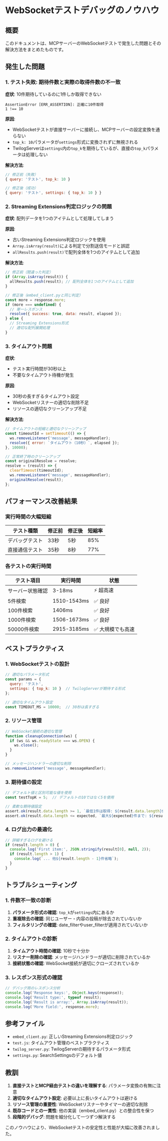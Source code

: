 # WebSocketテストデバッグのノウハウ

## 概要

このドキュメントは、MCPサーバーのWebSocketテストで発生した問題とその解決方法をまとめたものです。

## 発生した問題

### 1. テスト失敗: 期待件数と実際の取得件数の不一致

**症状**: 10件期待しているのに1件しか取得できない
```
AssertionError [ERR_ASSERTION]: 正確に10件取得
1 !== 10
```

**原因**: 
- WebSocketテストが直接サーバーに接続し、MCPサーバーの設定変換を通らない
- `top_k: 10`パラメータが`settings`形式に変換されずに無視される
- TwilogServerは`settings`内の`top_k`を期待しているが、直接の`top_k`パラメータは処理しない

**解決方法**:
```javascript
// 修正前（失敗）
{ query: 'テスト', top_k: 10 }

// 修正後（成功）  
{ query: 'テスト', settings: { top_k: 10 } }
```

### 2. Streaming Extensions判定ロジックの問題

**症状**: 配列データを1つのアイテムとして処理してしまう

**原因**: 
- 古いStreaming Extensions判定ロジックを使用
- `Array.isArray(result)`による判定で分割送信モードと誤認
- `allResults.push(result)`で配列全体を1つのアイテムとして追加

**解決方法**:
```javascript
// 修正前（間違った判定）
if (Array.isArray(result)) {
  allResults.push(result); // 配列全体を1つのアイテムとして追加
}

// 修正後（embed_client.pyと同じ判定）
const more = response.more;
if (more === undefined) {
  // 単一レスポンス
  resolve({ success: true, data: result, elapsed });
} else {
  // Streaming Extensions形式
  // 適切な配列展開処理
}
```

### 3. タイムアウト問題

**症状**: 
- テスト実行時間が30秒以上
- 不要なタイムアウト待機が発生

**原因**:
- 30秒の長すぎるタイムアウト設定
- WebSocketリスナーの適切な削除不足
- リソースの適切なクリーンアップ不足

**解決方法**:
```javascript
// タイムアウトの短縮と適切なクリーンアップ
const timeoutId = setTimeout(() => {
  ws.removeListener('message', messageHandler);
  resolve({ error: `タイムアウト（10秒）`, elapsed });
}, 10000);

// 正常終了時のクリーンアップ
const originalResolve = resolve;
resolve = (result) => {
  clearTimeout(timeoutId);
  ws.removeListener('message', messageHandler);
  originalResolve(result);
};
```

## パフォーマンス改善結果

### 実行時間の大幅短縮

| テスト種類 | 修正前 | 修正後 | 短縮率 |
|------------|--------|--------|--------|
| デバッグテスト | 33秒 | 5秒 | 85% |
| 直接通信テスト | 35秒 | 8秒 | 77% |

### 各テストの実行時間

| テスト項目 | 実行時間 | 状態 |
|------------|----------|------|
| サーバー状態確認 | 3-18ms | ⚡ 超高速 |
| 5件検索 | 1510-1543ms | ✅ 良好 |
| 100件検索 | 1406ms | ✅ 良好 |
| 1000件検索 | 1506-1673ms | ✅ 良好 |
| 50000件検索 | 2915-3185ms | ✅ 大規模でも高速 |

## ベストプラクティス

### 1. WebSocketテストの設計

```javascript
// 適切なパラメータ形式
const params = {
  query: 'テスト',
  settings: { top_k: 10 }  // TwilogServerが期待する形式
};

// 適切なタイムアウト設定
const TIMEOUT_MS = 10000;  // 30秒は長すぎる
```

### 2. リソース管理

```javascript
// WebSocket接続の適切な管理
function cleanupConnection(ws) {
  if (ws && ws.readyState === ws.OPEN) {
    ws.close();
  }
}

// メッセージハンドラーの適切な削除
ws.removeListener('message', messageHandler);
```

### 3. 期待値の設定

```javascript
// デフォルト値と区別可能な値を使用
const testTopK = 5;  // デフォルトの10ではなく5を使用

// 柔軟な期待値設定
assert.ok(result.data.length >= 1, `最低1件は取得: ${result.data.length}件`);
assert.ok(result.data.length <= expected, `最大${expected}件まで: ${result.data.length}件`);
```

### 4. ログ出力の最適化

```javascript
// 詳細すぎるログを避ける
if (result.length > 0) {
  console.log('First item:', JSON.stringify(result[0], null, 2));
  if (result.length > 1) {
    console.log(`... 他${result.length - 1}件省略`);
  }
}
```

## トラブルシューティング

### 1. 件数不一致の診断

1. **パラメータ形式の確認**: `top_k`が`settings`内にあるか
2. **重複除去の確認**: 同じユーザー・内容の投稿が除去されていないか
3. **フィルタリングの確認**: date_filterやuser_filterが適用されていないか

### 2. タイムアウトの診断

1. **タイムアウト時間の確認**: 10秒で十分か
2. **リスナー削除の確認**: メッセージハンドラーが適切に削除されているか
3. **接続状態の確認**: WebSocket接続が適切にクローズされているか

### 3. レスポンス形式の確認

```javascript
// デバッグ用のレスポンス分析
console.log('Response keys:', Object.keys(response));
console.log('Result type:', typeof result);
console.log('Result is array:', Array.isArray(result));
console.log('More field:', response.more);
```

## 参考ファイル

- `embed_client.py`: 正しいStreaming Extensions判定ロジック
- `test.js`: タイムアウト管理のベストプラクティス  
- `twilog_server.py`: TwilogServerの期待するパラメータ形式
- `settings.py`: SearchSettingsのデフォルト値

## 教訓

1. **直接テストとMCP経由テストの違いを理解する**: パラメータ変換の有無に注意
2. **適切なタイムアウト設定**: 必要以上に長いタイムアウトは避ける
3. **リソース管理の重要性**: WebSocketリスナーやタイマーの適切な削除
4. **既存コードとの一貫性**: 他の実装（embed_client.py）との整合性を保つ
5. **段階的デバッグ**: 問題を細分化して一つずつ解決する

このノウハウにより、WebSocketテストの安定性と性能が大幅に改善されました。